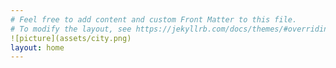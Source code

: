 ```yaml
---
# Feel free to add content and custom Front Matter to this file.
# To modify the layout, see https://jekyllrb.com/docs/themes/#overriding-theme-defaults
![picture](assets/city.png)
layout: home
---
```

